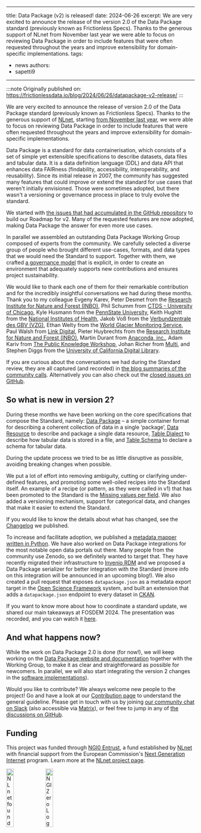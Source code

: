 <!--
SPDX-FileCopyrightText: 2024 FrictionlessData https://datapackage.org/

SPDX-License-Identifier: Unlicense
-->

---
title: Data Package (v2) is released!
date: 2024-06-26
excerpt: We are very excited to announce the release of the version 2.0 of the Data Package standard (previously known as Frictionless Specs). Thanks to the generous support of NLnet from November last year we were able to focus on reviewing Data Package in order to include features that were often requested throughout the years and improve extensibility for domain-specific implementations.
tags:
  - news
authors:
  - sapetti9
---

:::note
Originally published on: https://frictionlessdata.io/blog/2024/06/26/datapackage-v2-release/
:::

We are very excited to announce the release of version 2.0 of the Data Package standard (previously known as Frictionless Specs). Thanks to the generous support of [NLnet](https://nlnet.nl/), starting [from November last year](https://frictionlessdata.io/blog/2023/11/15/frictionless-specs-update/#additional-deliverables), we were able to focus on reviewing Data Package in order to include features that were often requested throughout the years and improve extensibility for domain-specific implementations.

Data Package is a standard for data containerisation, which consists of a set of simple yet extensible specifications to describe datasets, data files and tabular data. It is a data definition language (DDL) and data API that enhances data FAIRness (findability, accessibility, interoperability, and reusability). Since its initial release in 2007, the community has suggested many features that could improve or extend the standard for use cases that weren't initially envisioned. Those were sometimes adopted, but there wasn't a versioning or governance process in place to truly evolve the standard.

We started with [the issues that had accumulated in the GitHub repository](https://github.com/frictionlessdata/datapackage/issues) to build our Roadmap for v2. Many of the requested features are now adopted, making Data Package the answer for even more use cases.

In parallel we assembled an outstanding Data Package Working Group composed of experts from the community. We carefully selected a diverse group of people who brought different use-cases, formats, and data types that we would need the Standard to support. Together with them, we crafted [a governance model](https://datapackage.org/overview/governance/) that is explicit, in order to create an environment that adequately supports new contributions and ensures project sustainability.

We would like to thank each one of them for their remarkable contribution and for the incredibly insightful conversations we had during these months. Thank you to my colleague Evgeny Karev, Peter Desmet from the [Research Institute for Nature and Forest (INBO)](https://www.vlaanderen.be/inbo/en-gb/homepage/), Phil Schumm from [CTDS - University of Chicago](https://ctds.uchicago.edu/), Kyle Husmann from the [PennState University](https://www.psu.edu/), Keith Hughitt from the [National Institutes of Health](https://www.nih.gov/), Jakob Voß from the [Verbundzentrale des GBV (VZG)](https://www.gbv.de/), Ethan Welty from the [World Glacier Monitoring Service](https://wgms.ch/), Paul Walsh from [Link Digital](https://linkdigital.com.au/), Pieter Huybrechts from the [Research Institute for Nature and Forest (INBO)](https://www.vlaanderen.be/inbo/en-gb/homepage/), Martin Durant from [Anaconda, inc.](https://www.anaconda.com/), Adam Kariv from [The Public Knowledge Workshop](https://www.hasadna.org.il/), Johan Richer from [Multi](https://www.multi.coop/?locale=fr), and Stephen Diggs from the [University of California Digital Library](https://cdlib.org/).

If you are curious about the conversations we had during the Standard review, they are all captured (and recorded) in [the blog summaries of the community calls](https://frictionlessdata.io/blog/). Alternatively you can also check out the [closed issues on GitHub](https://github.com/frictionlessdata/datapackage/milestone/6?closed=1).

## So what is new in version 2?

During these months we have been working on the core specifications that compose the Standard, namely: [Data Package](https://datapackage.org/standard/data-package/) – a simple container format for describing a coherent collection of data in a single ‘package’, [Data Resource](https://datapackage.org/standard/data-resource/) to describe and package a single data resource, [Table Dialect](https://datapackage.org/standard/table-dialect/) to describe how tabular data is stored in a file, and [Table Schema](https://datapackage.org/standard/table-schema/) to declare a schema for tabular data.

During the update process we tried to be as little disruptive as possible, avoiding breaking changes when possible.

We put a lot of effort into removing ambiguity, cutting or clarifying under-defined features, and promoting some well-oiled recipes into the Standard itself. An example of a recipe (or pattern, as they were called in v1) that has been promoted to the Standard is the [Missing values per field](https://specs.frictionlessdata.io/patterns/#missing-values-per-field). We also added a versioning mechanism, support for categorical data, and changes that make it easier to extend the Standard.

If you would like to know the details about what has changed, see the [Changelog](https://datapackage.org/overview/changelog/) we published.

To increase and facilitate adoption, we published a [metadata mapper written in Python](https://github.com/frictionlessdata/dplib-py). We have also worked on Data Package integrations for the most notable open data portals out there. Many people from the community use Zenodo, so we definitely wanted to target that. They have recently migrated their infrastructure to [Invenio RDM](https://inveniordm.web.cern.ch/) and we proposed a Data Package serializer for better integration with the Standard (more info on this integration will be announced in an upcoming blog!). We also created a pull request that exposes `datapackage.json` as a metadata export target in the [Open Science Framework](https://www.cos.io/) system, and built an extension that adds a `datapackage.json` endpoint to every dataset in [CKAN](https://github.com/frictionlessdata/ckanext-datapackage).

If you want to know more about how to coordinate a standard update, we shared our main takeaways at FOSDEM 2024. The presentation was recorded, and you can watch it [here](https://fosdem.org/2024/schedule/event/fosdem-2024-3109-updating-open-data-standards/).

## And what happens now?

While the work on Data Package 2.0 is done (for now!), we will keep working on the [Data Package website and documentation](https://datapackage.org/) together with the Working Group, to make it as clear and straightforward as possible for newcomers. In parallel, we will also start integrating the version 2 changes in the [software implementations](https://datapackage.org/overview/software/)).

Would you like to contribute? We always welcome new people to the project! Go and have a look at our [Contribution page](https://frictionlessdata.io/work-with-us/contribute/) to understand the general guideline. Please get in touch with us by joining [our community chat on Slack](https://frictionlessdata.io/development/roadmap/) (also accessible via [Matrix](https://matrix.to/#/#frictionlessdata:matrix.okfn.org)), or feel free to jump in any of [the discussions on GitHub](https://github.com/frictionlessdata/datapackage/issues).

## Funding

This project was funded through [NGI0 Entrust](https://nlnet.nl/entrust), a fund established by [NLnet](https://nlnet.nl) with financial support from the European Commission's [Next Generation Internet](https://ngi.eu) program. Learn more at the [NLnet project page](https://nlnet.nl/project/FrictionlessStandards/).

[<img src="https://nlnet.nl/logo/banner.png" alt="NLnet foundation logo" width="20%" />](https://nlnet.nl)
[<img src="https://nlnet.nl/image/logos/NGI0_tag.svg" alt="NGI Zero Logo" width="20%" />](https://nlnet.nl/entrust)
